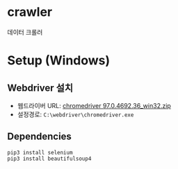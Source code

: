 # crawler
데이터 크롤러

# Setup (Windows)
## Webdriver 설치
* 웹드라이버 URL: [chromedriver 97.0.4692.36_win32.zip](https://chromedriver.storage.googleapis.com/97.0.4692.36/chromedriver_win32.zip)
* 설정경로: `C:\webdriver\chromedriver.exe`

## Dependencies
```
pip3 install selenium
pip3 install beautifulsoup4
```
